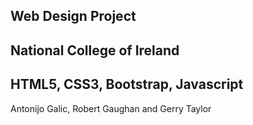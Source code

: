 ## Web Design Project

## National College of Ireland

## HTML5, CSS3, Bootstrap, Javascript

Antonijo Galic, Robert Gaughan and Gerry Taylor



